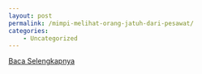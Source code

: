 ```yaml
---
layout: post
permalink: /mimpi-melihat-orang-jatuh-dari-pesawat/
categories:
    - Uncategorized
---
```


[Baca Selengkapnya](/09)